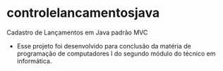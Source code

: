 # controlelancamentosjava
Cadastro de Lançamentos em Java padrão MVC
- Esse projeto foi desenvolvido para conclusão da matéria de programação de computadores I do segundo módulo do técnico em informática.
